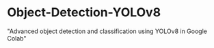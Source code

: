 # Object-Detection-YOLOv8
"Advanced object detection and classification using YOLOv8 in Google Colab"
